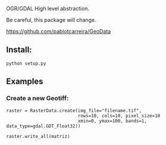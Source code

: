 OGR/GDAL High level abstraction.

Be careful, this package will change.

https://github.com/pablotcarreira/GeoData

## Install:
`python setup.py`

## Examples
### Create a new Geotiff:
```
raster = RasterData.create(img_file="filename.tif",
                           rows=10, cols=10, pixel_size=10
                           xmin=0, ymax=100, bands=1, data_type=gdal.GDT_Float32))
                           
raster.write_all(matriz)
```
